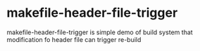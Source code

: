 # makefile-header-file-trigger
makefile-header-file-trigger is simple demo of build system that modification fo header file can trigger re-build
